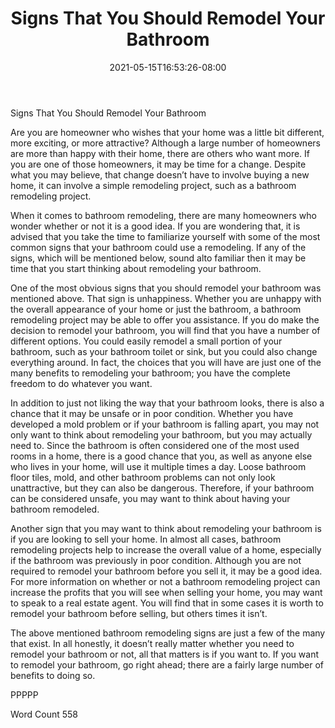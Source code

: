 ﻿---
title: "Signs That You Should Remodel Your Bathroom"
date: 2021-05-15T16:53:26-08:00
description: "Bathroom Remodeling Tips for Web Success"
featured_image: "/images/Bathroom Remodeling.jpg"
tags: ["Bathroom Remodeling"]
---

Signs That You Should Remodel Your Bathroom

Are you are homeowner who wishes that your home was a little bit different, more exciting, or more attractive?  Although a large number of homeowners are more than happy with their home, there are others who want more. If you are one of those homeowners, it may be time for a change.  Despite what you may believe, that change doesn’t have to involve buying a new home, it can involve a simple remodeling project, such as a bathroom remodeling project.

When it comes to bathroom remodeling, there are many homeowners who wonder whether or not it is a good idea.  If you are wondering that, it is advised that you take the time to familiarize yourself with some of the most common signs that your bathroom could use a remodeling.  If any of the signs, which will be mentioned below, sound alto familiar then it may be time that you start thinking about remodeling your bathroom.

One of the most obvious signs that you should remodel your bathroom was mentioned above. That sign is unhappiness.  Whether you are unhappy with the overall appearance of your home or just the bathroom, a bathroom remodeling project may be able to offer you assistance.  If you do make the decision to remodel your bathroom, you will find that you have a number of different options.  You could easily remodel a small portion of your bathroom, such as your bathroom toilet or sink, but you could also change everything around.  In fact, the choices that you will have are just one of the many benefits to remodeling your bathroom; you have the complete freedom to do whatever you want.

In addition to just not liking the way that your bathroom looks, there is also a chance that it may be unsafe or in poor condition.  Whether you have developed a mold problem or if your bathroom is falling apart, you may not only want to think about remodeling your bathroom, but you may actually need to.  Since the bathroom is often considered one of the most used rooms in a home, there is a good chance that you, as well as anyone else who lives in your home, will use it multiple times a day.  Loose bathroom floor tiles, mold, and other bathroom problems can not only look unattractive, but they can also be dangerous.  Therefore, if your bathroom can be considered unsafe, you may want to think about having your bathroom remodeled.

Another sign that you may want to think about remodeling your bathroom is if you are looking to sell your home.  In almost all cases, bathroom remodeling projects help to increase the overall value of a home, especially if the bathroom was previously in poor condition. Although you are not required to remodel your bathroom before you sell it, it may be a good idea. For more information on whether or not a bathroom remodeling project can increase the profits that you will see when selling your home, you may want to speak to a real estate agent. You will find that in some cases it is worth to remodel your bathroom before selling, but others times it isn’t.

The above mentioned bathroom remodeling signs are just a few of the many that exist.  In all honestly, it doesn’t really matter whether you need to remodel your bathroom or not, all that matters is if you want to.  If you want to remodel your bathroom, go right ahead; there are a fairly large number of benefits to doing so.

PPPPP

Word Count 558


